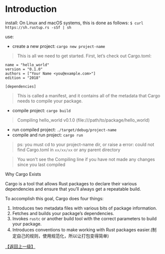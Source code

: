 <!--
 * @Date: 2020-09-27 12:52:56
 * @LastEditTime: 2020-09-27 17:15:28
-->

# Introduction

install:
On Linux and macOS systems, this is done as follows:
`$ curl https://sh.rustup.rs -sSf | sh`

use:

- create a new project: `cargo new project-name`

>This is all we need to get started. First, let’s check out Cargo.toml:

```[package]
name = "hello_world"
version = "0.1.0"
authors = ["Your Name <you@example.com>"]
edition = "2018"

[dependencies]
```

> This is called a manifest, and it contains all of the metadata that Cargo needs to compile your package.

- compile project: `cargo build`

> Compiling hello_world v0.1.0 (file:///path/to/package/hello_world)

- run compiled project: `./target/debug/project-name`
- compile and run project: `cargo run`

> ps: you must cd to your project-name dir, or raise a error: could not find Cargo.toml in `xx/xx/xx` or any parent directory

> You won't see the Compiling line if you have not made any changes since you last compiled

Why Cargo Exists

Cargo is a tool that allows Rust packages to declare their various dependencies and
ensure that you’ll always get a repeatable build.

To accomplish this goal, Cargo does four things:

1. Introduces two metadata files with various bits of package information.
2. Fetches and builds your package’s dependencies.
3. Invokes `rustc` or another build tool with the correct parameters to build your package.
4. Introduces conventions to make working with Rust packages easier.(制定自己的规则，使用规范化，所以让打包变得简单)

[【返回上一级】](../cargo-category.md)
